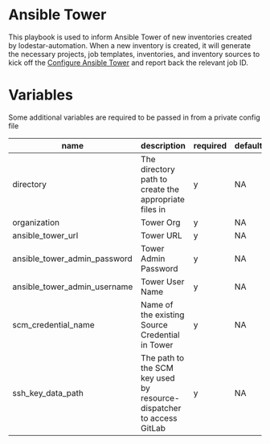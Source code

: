 # Ansible Tower

This playbook is used to inform Ansible Tower of new inventories created by lodestar-automation. When a new inventory is created, it will generate the necessary projects, job templates, inventories, and inventory sources to kick off the [Configure Ansible Tower](https://github.com/redhat-cop/infra-ansible/blob/master/playbooks/ansible/tower/configure-ansible-tower.yml) and report back the relevant job ID.

# Variables

Some additional variables are required to be passed in from a private config file

| name      | description                                           | required | default |
|-----------|-------------------------------------------------------|----------|---------|
| directory | The directory path to create the appropriate files in | y        | NA      |
| organization | Tower Org | y | NA |
| ansible_tower_url | Tower URL | y | NA |
| ansible_tower_admin_password | Tower Admin Password | y | NA |
| ansible_tower_admin_username | Tower User Name | y | NA |
| scm_credential_name | Name of the existing Source Credential in Tower | y | NA |
| ssh_key_data_path | The path to the SCM key used by resource-dispatcher to access GitLab | y | NA |
